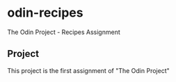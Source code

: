 # odin-recipes
The Odin Project - Recipes Assignment
## Project
This project is the first assignment of "The Odin Project"
